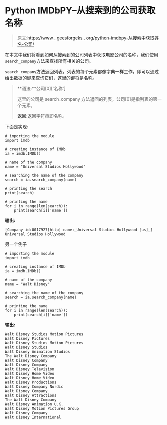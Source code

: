 # Python IMDbPY–从搜索到的公司获取名称

> 原文:[https://www . geesforgeks . org/python-imdbpy-从搜索中获取姓名-公司/](https://www.geeksforgeeks.org/python-imdbpy-getting-name-from-searched-company/)

在本文中我们将看到如何从搜索到的公司列表中获取电影公司的名称，我们使用`search_company`方法来查找所有相关的公司。

`search_company`方法返回列表，列表的每个元素都像字典一样工作，即可以通过给出数据的键来查询它们，这里的键将是名称。

> **语法:**公司[0]['名称']
> 
> 这里的公司是 search_company 方法返回的列表，公司[0]是指列表的第一个元素。
> 
> **返回**:返回字符串即名称。

下面是实现:

```
# importing the module
import imdb

# creating instance of IMDb
ia = imdb.IMDb()

# name of the company
name = "Universal Studios Hollywood"

# searching the name of the company
search = ia.search_company(name)

# printing the search
print(search)

# printing the name
for i in range(len(search)):
    print(search[i]['name'])
```

**输出:**

```
[Company id:0017927[http] name:_Universal Studios Hollywood [us]_]
Universal Studios Hollywood

```

另一个例子

```
# importing the module
import imdb

# creating instance of IMDb
ia = imdb.IMDb()

# name of the company
name = "Walt Disney"

# searching the name of the company
search = ia.search_company(name)

# printing the name
for i in range(len(search)):
    print(search[i]['name'])
```

**输出:**

```
Walt Disney Studios Motion Pictures
Walt Disney Pictures
Walt Disney Studios Motion Pictures
Walt Disney Studios
Walt Disney Animation Studios
The Walt Disney Company
Walt Disney Company
Walt Disney Company
Walt Disney Television
Walt Disney Home Video
Walt Disney Home Video
Walt Disney Productions
Walt Disney Company Nordic
Walt Disney Company
Walt Disney Attractions
The Walt Disney Company
Walt Disney Animation U.K.
Walt Disney Motion Pictures Group
Walt Disney Company
Walt Disney International

```